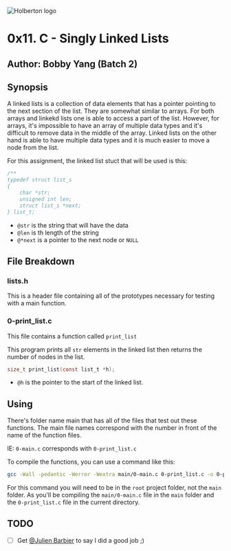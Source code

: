 <img src="https://www.holbertonschool.com/assets/holberton-logo-1cc451260ca3cd297def53f2250a9794810667c7ca7b5fa5879a569a457bf16f.png" alt="Holberton logo">

# 0x11. C - Singly Linked Lists
## Author: Bobby Yang (Batch 2)

## Synopsis
A linked lists is a collection of data elements that has a pointer pointing to the next section of the list. They are somewhat similar to arrays. For both arrays and linkekd lists one is able to access a part of the list. However, for arrays, it's impossible to have an array of multiple data types and it's difficult to remove data in the middle of the array. Linked lists on the other hand is able to have multiple data types and it is much easier to move a node from the list.

For this assignment, the linked list stuct that will be used is this:
```c
/**
typedef struct list_s
{
    char *str;
    unsigned int len;
    struct list_s *next;
} list_t;
```
- `@str` is the string that will have the data
- `@len` is th length of the string
- `@*next` is a pointer to the next node or `NULL`

## File Breakdown
### lists.h 
This is a header file containing all of the prototypes necessary for testing with a main function.

### 0-print_list.c
This file contains a function called `print_list`

This program prints all `str` elements in the linked list then returns the number of nodes in the list.

```c
size_t print_list(const list_t *h);
```

- `@h` is the pointer to the start of the linked list.



## Using
There's folder name main that has all of the files that test out these functions. The main file names correspond with the number in front of the name of the function files.

IE:
`0-main.c` corresponds with `0-print_list.c`

To compile the functions, you can use a command like this:
```bash
gcc -Wall -pedantic -Werror -Wextra main/0-main.c 0-print_list.c -o 0-print_list.c
```

For this command you will need to be in the `root` project folder, not the `main` folder. As you'll be compiling the `main/0-main.c` file in the `main` folder and the `0-print_list.c` file in the current directory.

## TODO
- [ ] Get [@Julien Barbier](https://github.com/jbarbier) to say I did a good job ;)

